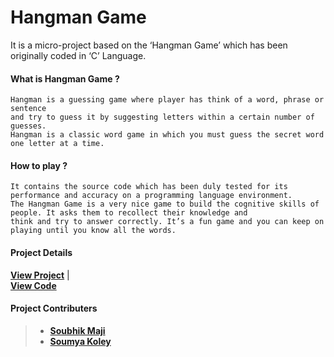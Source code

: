 # Hangman Game

It is a micro-project based on the ‘Hangman Game’ which has been originally coded in ‘C’ Language.


#### What is Hangman Game ?
```
Hangman is a guessing game where player has think of a word, phrase or sentence
and try to guess it by suggesting letters within a certain number of guesses.
Hangman is a classic word game in which you must guess the secret word one letter at a time. 
```

#### How to play ?
```
It contains the source code which has been duly tested for its performance and accuracy on a programming language environment. 
The Hangman Game is a very nice game to build the cognitive skills of people. It asks them to recollect their knowledge and 
think and try to answer correctly. It’s a fun game and you can keep on playing until you know all the words.
```
#### Project Details
[**View Project**](https://github.com/shubhadeepmandal394/hangman-game/blob/master/doc/Hangman%20Game.pdf)  |  
[**View Code**](https://github.com/shubhadeepmandal394/hangman-game/blob/master/hangman-game.c)

#### Project Contributers
>- [**Soubhik Maji**](https://github.com/MacMaji007)
>- [**Soumya Koley**](https://github.com/Soumya1717)
